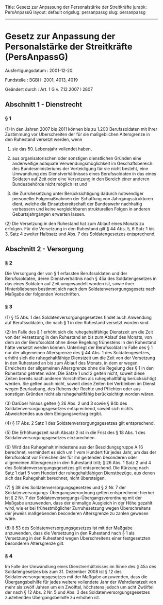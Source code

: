 Title: Gesetz zur Anpassung der Personalstärke der Streitkräfte
jurabk: PersAnpassG
layout: default
origslug: persanpassg
slug: persanpassg

---

# Gesetz zur Anpassung der Personalstärke der Streitkräfte (PersAnpassG)

Ausfertigungsdatum
:   2001-12-20

Fundstelle
:   BGBl I: 2001, 4013, 4019

Geändert durch
:   Art. 1 G v. 7.12.2007 I 2807


## Abschnitt 1 - Dienstrecht



### § 1

(1) In den Jahren 2007 bis 2011 können bis zu 1.200 Berufssoldaten mit
ihrer Zustimmung vor Überschreiten der für sie maßgeblichen
Altersgrenze in den Ruhestand versetzt werden, wenn

1.  sie das 50. Lebensjahr vollendet haben,


2.  aus organisatorischen oder sonstigen dienstlichen Gründen eine
    anderweitige adäquate Verwendungsmöglichkeit im Geschäftsbereich des
    Bundesministeriums der Verteidigung für sie nicht besteht, eine
    Umwandlung des Dienstverhältnisses eines Berufssoldaten in das eines
    Soldaten auf Zeit oder eine Versetzung in den Bereich einer anderen
    Bundesbehörde nicht möglich ist und


3.  die Zurruhesetzung unter Berücksichtigung dadurch notwendiger
    personeller Folgemaßnahmen der Schaffung von Jahrgangsstrukturen
    dient, welche die Einsatzbereitschaft der Bundeswehr nachhaltig
    verbessern und keine vergleichbaren strukturellen Folgen in anderen
    Geburtsjahrgängen erwarten lassen.




(2) Die Versetzung in den Ruhestand hat zum Ablauf eines Monats zu
erfolgen. Für die Versetzung in den Ruhestand gilt § 44 Abs. 5, 6 Satz
1 bis 3, Satz 4 zweiter Halbsatz und Abs. 7 des Soldatengesetzes
entsprechend.


## Abschnitt 2 - Versorgung



### § 2

Die Versorgung der von § 1 erfassten Berufssoldaten und der
Berufssoldaten, deren Dienstverhältnis nach § 45a des Soldatengesetzes
in das eines Soldaten auf Zeit umgewandelt worden ist, sowie ihrer
Hinterbliebenen bestimmt sich nach dem Soldatenversorgungsgesetz nach
Maßgabe der folgenden Vorschriften.


### § 3

(1) § 15 Abs. 1 des Soldatenversorgungsgesetzes findet auch Anwendung
auf Berufssoldaten, die nach § 1 in den Ruhestand versetzt worden
sind.

(2) Im Falle des § 1 erhöht sich die ruhegehaltfähige Dienstzeit um
die Zeit von der Versetzung in den Ruhestand an bis zum Ablauf des
Monats, von dem an der Berufssoldat ohne diese Regelung frühestens in
den Ruhestand hätte versetzt werden können. Unterliegt der
Berufssoldat im Falle des § 1 nur der allgemeinen Altersgrenze des §
44 Abs. 1 des Soldatengesetzes, erhöht sich die ruhegehaltfähige
Dienstzeit um die Zeit von der Versetzung in den Ruhestand an bis zum
Ablauf des Monats, in dem er wegen Erreichens der allgemeinen
Altersgrenze ohne die Regelung des § 1 in den Ruhestand getreten wäre.
Die Sätze 1 und 2 gelten nicht, soweit diese Zeiten bereits nach
anderen Vorschriften als ruhegehaltfähig berücksichtigt werden. Sie
gelten auch nicht, soweit diese Zeiten bei Verbleiben im Dienst wegen
Beurlaubung, des Ruhens der Rechte und Pflichten oder aus sonstigen
Gründen nicht als ruhegehaltfähig berücksichtigt worden wären.

(3) Darüber hinaus gelten § 26 Abs. 2 und 3 sowie § 94b des
Soldatenversorgungsgesetzes entsprechend, soweit sich nichts
Abweichendes aus dem Einigungsvertrag ergibt.

(4) § 17 Abs. 2 Satz 1 des Soldatenversorgungsgesetzes gilt
entsprechend.

(5) Die Erhöhungszeit nach Absatz 2 ist in die Frist des § 18 Abs. 1
des Soldatenversorgungsgesetzes einzurechnen.

(6) Wird das Ruhegehalt mindestens aus der Besoldungsgruppe A 16
berechnet, vermindert es sich um 1 vom Hundert für jedes Jahr, um das
der Berufssoldat vor Erreichen der für ihn geltenden besonderen oder
allgemeinen Altersgrenze in den Ruhestand tritt; § 26 Abs. 1 Satz 2
und 4 des Soldatenversorgungsgesetzes gilt entsprechend. Die Kürzung
nach Satz 1 darf 5 vom Hundert der ruhegehaltfähigen Dienstbezüge, aus
denen sich das Ruhegehalt berechnet, nicht übersteigen.

(7) § 38 des Soldatenversorgungsgesetzes und § 2 Nr. 7 der
Soldatenversorgungs-Übergangsverordnung gelten entsprechend; hierbei
ist § 2 Nr. 7 der Soldatenversorgungs-Übergangsverordnung mit der
Maßgabe anzuwenden, dass der einmalige Ausgleich in der Höhe gezahlt
wird, wie er bei frühestmöglicher Zurruhesetzung wegen Überschreitens
der jeweils maßgebenden besonderen Altersgrenze zu zahlen gewesen
wäre.

(8) § 53 des Soldatenversorgungsgesetzes ist mit der Maßgabe
anzuwenden, dass die Versetzung in den Ruhestand nach § 1 als
Versetzung in den Ruhestand wegen Überschreitens einer festgesetzten
besonderen Altersgrenze gilt.


### § 4

Im Falle der Umwandlung eines Dienstverhältnisses im Sinne des § 45a
des Soldatengesetzes bis zum 31. Dezember 2008 ist § 12 des
Soldatenversorgungsgesetzes mit der Maßgabe anzuwenden, dass die
Übergangsbeihilfe für jedes weitere vollendete Jahr der Wehrdienstzeit
von mehr als zwölf Jahren um ein Zwölftel, höchstens jedoch um acht
Zwölftel der nach § 12 Abs. 2 Nr. 5 und Abs. 3 des
Soldatenversorgungsgesetzes zustehenden Übergangsbeihilfe zu erhöhen
ist.

